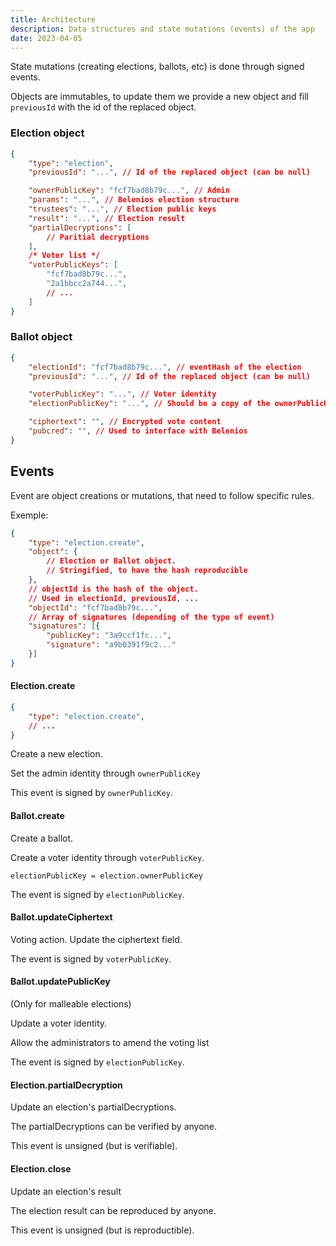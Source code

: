 ```yaml
---
title: Architecture
description: Data structures and state mutations (events) of the app
date: 2023-04-05
---
```


State mutations (creating elections, ballots, etc) is done through signed events.

Objects are immutables, to update them we provide a new object and fill `previousId` with the id of the replaced object.

### Election object

```json
{
	"type": "election",
	"previousId": "...", // Id of the replaced object (can be null)

	"ownerPublicKey": "fcf7bad8b79c...", // Admin
	"params": "...", // Belenios election structure
	"trustees": "...", // Election public keys
	"result": "...", // Election result
	"partialDecryptions": [
		// Paritial decryptions
	],
	/* Voter list */
	"voterPublicKeys": [
		"fcf7bad8b79c...",
		"2a1bbcc2a744...",
		// ...
	]
}
```

### Ballot object

```json
{
	"electionId": "fcf7bad8b79c...", // eventHash of the election
	"previousId": "...", // Id of the replaced object (can be null)

	"voterPublicKey": "...", // Voter identity
	"electionPublicKey": "...", // Should be a copy of the ownerPublicKey of the election

	"ciphertext": "", // Encrypted vote content
	"pubcred": "", // Used to interface with Belenios
}
```

## Events

Event are object creations or mutations, that need to follow specific rules.

Exemple:

```json
{
	"type": "election.create",
	"object": {
		// Election or Ballot object.
		// Stringified, to have the hash reproducible
	},
	// objectId is the hash of the object.
	// Used in electionId, previousId, ...
	"objectId": "fcf7bad8b79c...",
	// Array of signatures (depending of the type of event)
	"signatures": [{
		"publicKey": "3a9ccf1fc...",
		"signature": "a9b0391f9c2..."
	}]
}
```

#### Election.create

```json
{
	"type": "election.create",
	// ...
}
```
Create a new election.

Set the admin identity through `ownerPublicKey`

This event is signed by `ownerPublicKey`.


#### Ballot.create

Create a ballot.

Create a voter identity through `voterPublicKey`.

`electionPublicKey = election.ownerPublicKey`

The event is signed by `electionPublicKey`.

#### Ballot.updateCiphertext

Voting action. Update the ciphertext field.

The event is signed by `voterPublicKey`.

#### Ballot.updatePublicKey

(Only for malleable elections)

Update a voter identity.

Allow the administrators to amend the voting list

The event is signed by `electionPublicKey`.

#### Election.partialDecryption

Update an election's partialDecryptions.

The partialDecryptions can be verified by anyone.

This event is unsigned (but is verifiable).

#### Election.close

Update an election's result

The election result can be reproduced by anyone.

This event is unsigned (but is reproductible).